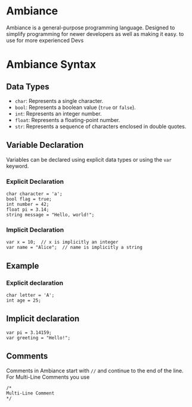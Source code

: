 # Ambiance
Ambiance is a general-purpose programming language. Designed to simplify programming for newer developers as well as making it easy. to use for more experienced Devs


# Ambiance Syntax

## Data Types
- `char`: Represents a single character.
- `bool`: Represents a boolean value (`true` or `false`).
- `int`: Represents an integer number.
- `float`: Represents a floating-point number.
- `str`: Represents a sequence of characters enclosed in double quotes.

## Variable Declaration
Variables can be declared using explicit data types or using the `var` keyword.

### Explicit Declaration
```
char character = 'a';
bool flag = true;
int number = 42;
float pi = 3.14;
string message = "Hello, world!";
```
### Implicit Declaration
```
var x = 10;  // x is implicitly an integer
var name = "Alice";  // name is implicitly a string
```
## Example

### Explicit declaration
```
char letter = 'A';
int age = 25;
```

## Implicit declaration
```
var pi = 3.14159;
var greeting = "Hello!";
```
## Comments
Comments in Ambiance start with `//` and continue to the end of the line.<br>
For Multi-Line Comments you use 
```
/*
Multi-Line Comment
*/
```